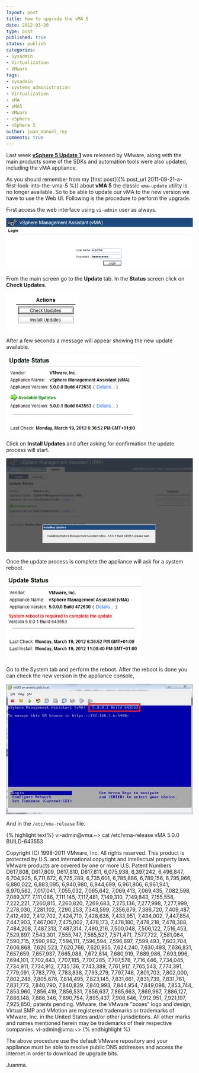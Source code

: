 ```yaml
---
layout: post
title: How to upgrade the vMA 5
date: 2012-03-20
type: post
published: true
status: publish
categories:
- Sysadmin
- Virtualization
- VMware
tags:
- sysadmin
- systems administration
- Virtualization
- vMA
- vMA5
- VMware
- vSphere
- vSphere 5
author: juan_manuel_rey
comments: true
---
```


Last week **[vSphere 5 Update 1](http://blogs.vmware.com/vsphere/2012/03/cloud-infrastructure-suite-updates.html)** was released by VMware, along with the main products some of the SDKs and automation tools were also updated, including the vMA appliance.

As you should remember from my [first post]({% post_url 2011-09-21-a-first-look-into-the-vma-5 %}) about **vMA 5** the classic `vma-update` utility is no longer available. So to be able to update our vMA to the new version we have to use the Web UI. Following is the procedure to perform the upgrade.

First access the web interface using `vi-admin` user as always.

[![](/images/vma_vima_login.png "vMA login screen")]({{site.url}}/images/vma_vima_login.png)

From the main screen go to the **Update** tab. In the **Status** screen click on **Check Updates**.

[![](/images/vma_check_updates.png "Check Updates")]({{site.url}}/images/vma_check_updates.png)

After a few seconds a message will appear showing the new update available.

[![](/images/vma_available_updates_screen.png "Available Updates")]({{site.url}}/images/vma_available_updates_screen.png)

Click on **Install Updates** and after asking for confirmation the update process will start.

[![](/images/vma_installing_updates.png "Installing Updates")]({{site.url}}/images/vma_installing_updates.png)

Once the update process is complete the appliance will ask for a system reboot.

[![](/images/vma_system_reboot.png "System reboot required")]({{site.url}}/images/vma_system_reboot.png)

Go to the System tab and perform the reboot. After the reboot is done you can check the new version in the appliance console,

[![](/images/vma_service_console.png "New vMA version")]({{site.url}}/images/vma_service_console.png)

And in the `/etc/vma-release` file.

{% highlight text%}
vi-admin@vma:~> cat /etc/vma-release
vMA 5.0.0 BUILD-643553

Copyright (C) 1998-2011 VMware, Inc. All rights reserved.
This product is protected by U.S. and international copyright and
intellectual property laws. VMware products are covered by one or more U.S.
Patent Numbers D617,808, D617,809, D617,810, D617,811, 6,075,938,
6,397,242, 6,496,847, 6,704,925, 6,711,672, 6,725,289, 6,735,601,
6,785,886, 6,789,156, 6,795,966, 6,880,022, 6,883,095, 6,940,980,
6,944,699, 6,961,806, 6,961,941, 6,970,562, 7,017,041, 7,055,032,
7,065,642, 7,069,413, 7,069,435, 7,082,598, 7,089,377, 7,111,086,
7,111,145, 7,117,481, 7,149,310, 7,149,843, 7,155,558, 7,222,221,
7,260,815, 7,260,820, 7,269,683, 7,275,136, 7,277,998, 7,277,999,
7,278,030, 7,281,102, 7,290,253, 7,343,599, 7,356,679, 7,386,720,
7,409,487, 7,412,492, 7,412,702, 7,424,710, 7,428,636, 7,433,951,
7,434,002, 7,447,854, 7,447,903, 7,467,067, 7,475,002, 7,478,173,
7,478,180, 7,478,218, 7,478,388, 7,484,208, 7,487,313, 7,487,314,
7,490,216, 7,500,048, 7,506,122, 7,516,453, 7,529,897, 7,543,301,
7,555,747, 7,565,527, 7,571,471, 7,577,722, 7,581,064, 7,590,715,
7,590,982, 7,594,111, 7,596,594, 7,596,697, 7,599,493, 7,603,704,
7,606,868, 7,620,523, 7,620,766, 7,620,955, 7,624,240, 7,630,493,
7,636,831, 7,657,659, 7,657,937, 7,665,088, 7,672,814, 7,680,919,
7,689,986, 7,693,996, 7,694,101, 7,702,843, 7,707,185, 7,707,285,
7,707,578, 7,716,446, 7,734,045, 7,734,911, 7,734,912, 7,735,136,
7,743,389, 7,761,917, 7,765,543, 7,774,391, 7,779,091, 7,783,779,
7,783,838, 7,793,279, 7,797,748, 7,801,703, 7,802,000, 7,802,248,
7,805,676, 7,814,495, 7,823,145, 7,831,661, 7,831,739, 7,831,761,
7,831,773, 7,840,790, 7,840,839, 7,840,993, 7,844,954, 7,849,098,
7,853,744, 7,853,960, 7,856,419, 7,856,531, 7,856,637, 7,865,663,
7,869,967, 7,886,127, 7,886,148, 7,886,346, 7,890,754, 7,895,437,
7,908,646, 7,912,951, 7,921,197, 7,925,850; patents pending.
VMware, the VMware "boxes" logo and design, Virtual SMP and VMotion are
registered trademarks or trademarks of VMware, Inc. in the United States
and/or other jurisdictions. All other marks and names mentioned herein may
be trademarks of their respective companies.
vi-admin@vma:~>
{% endhighlight %}

The above procedure use the default VMware repository and your appliance must be able to resolve public DNS addresses and access the internet in order to download de upgrade bits.

Juanma.
